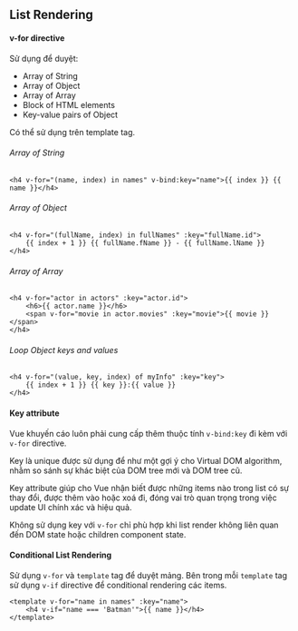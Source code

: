 ## List Rendering

#### v-for directive

Sử dụng để duyệt:

- Array of String
- Array of Object
- Array of Array
- Block of HTML elements
- Key-value pairs of Object

Có thể sử dụng trên template tag.

###### Array of String

```
<h4 v-for="(name, index) in names" v-bind:key="name">{{ index }} {{ name }}</h4>
```

###### Array of Object

```
<h4 v-for="(fullName, index) in fullNames" :key="fullName.id">
    {{ index + 1 }} {{ fullName.fName }} - {{ fullName.lName }}
</h4>
```

###### Array of Array

```
<h4 v-for="actor in actors" :key="actor.id">
    <h6>{{ actor.name }}</h6>
    <span v-for="movie in actor.movies" :key="movie">{{ movie }}</span>
</h4>
```

###### Loop Object keys and values

```
<h4 v-for="(value, key, index) of myInfo" :key="key">
    {{ index + 1 }} {{ key }}:{{ value }}
</h4>
```

#### Key attribute

Vue khuyến cáo luôn phải cung cấp thêm thuộc tính `v-bind:key` đi kèm với `v-for` directive.

Key là unique được sử dụng để như một gợi ý cho Virtual DOM algorithm, nhằm so sánh sự khác biệt của DOM tree mới và DOM tree cũ.

Key attribute giúp cho Vue nhận biết được những items nào trong list có sự thay đổi, được thêm vào hoặc xoá đi, đóng vai trò quan trọng trong việc update UI chính xác và hiệu quả.

Không sử dụng key với `v-for` chỉ phù hợp khi list render không liên quan đến DOM state hoặc children component state.

#### Conditional List Rendering

Sử dụng `v-for` và `template` tag để duyệt mảng.
Bên trong mỗi `template` tag sử dụng `v-if` directive để conditional rendering các items.

```
<template v-for="name in names" :key="name">
    <h4 v-if="name === 'Batman'">{{ name }}</h4>
</template>
```

